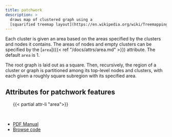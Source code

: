 ```yaml
---
title: patchwork
description: >
  draws map of clustered graph using a
  [squarified treemap layout](https://en.wikipedia.org/wiki/Treemapping).
---
```


Each cluster is given an area based on the areas specified by the clusters and
nodes it contains. The areas of nodes and empty clusters can be specified by
the [`area`]({{< ref "/docs/attrs/area.md" >}}) attribute. The default `area`
is 1.

The root graph is laid out as a square. Then, recursively, the region of a
cluster or graph is partitioned among its top-level nodes and clusters, with
each given a roughly square subregion with its specified area.

<h2>Attributes for patchwork features</h2>
<ul>
{{< partial attr-li "area">}}
</ul>
<br/>

- [PDF Manual](/pdf/patchwork.1.pdf)
- [Browse code](https://gitlab.com/graphviz/graphviz/-/tree/main/lib/patchwork)
